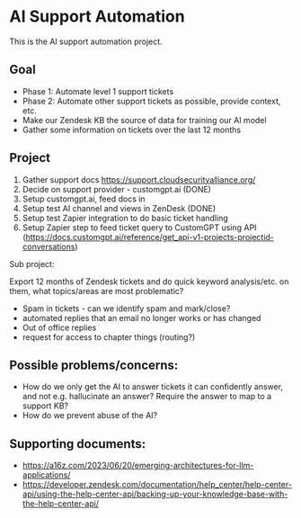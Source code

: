 # AI Support Automation

This is the AI support automation project.

## Goal

* Phase 1: Automate level 1 support tickets
* Phase 2: Automate other support tickets as possible, provide context, etc.
* Make our Zendesk KB the source of data for training our AI model
* Gather some information on tickets over the last 12 months

## Project

1. Gather support docs https://support.cloudsecurityalliance.org/
2. Decide on support provider - customgpt.ai (DONE)
3. Setup customgpt.ai, feed docs in
4. Setup test AI channel and views in ZenDesk (DONE)
5. Setup test Zapier integration to do basic ticket handling
6. Setup Zapier step to feed ticket query to CustomGPT using API (https://docs.customgpt.ai/reference/get_api-v1-projects-projectid-conversations)

Sub project:

Export 12 months of Zendesk tickets and do quick keyword analysis/etc. on them, what topics/areas are most problematic?

* Spam in tickets - can we identify spam and mark/close?
* automated replies that an email no longer works or has changed
* Out of office replies
* request for access to chapter things (routing?)



## Possible problems/concerns:

* How do we only get the AI to answer tickets it can confidently answer, and not e.g. hallucinate an answer? Require the answer to map to a support KB?
* How do we prevent abuse of the AI?

## Supporting documents:

* https://a16z.com/2023/06/20/emerging-architectures-for-llm-applications/
* https://developer.zendesk.com/documentation/help_center/help-center-api/using-the-help-center-api/backing-up-your-knowledge-base-with-the-help-center-api/



